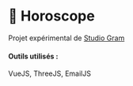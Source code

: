 # 🔮 Horoscope

Projet expérimental de [Studio Gram](https://studio-gram.com)

#### Outils utilisés :

VueJS, ThreeJS, EmailJS
